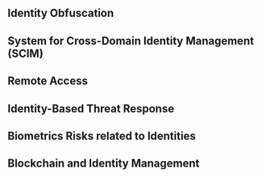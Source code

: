 ## Identity Obfuscation

## System for Cross-Domain Identity Management (SCIM)

## Remote Access

## Identity-Based Threat Response

## Biometrics Risks related to Identities

## Blockchain and Identity Management